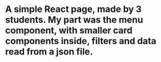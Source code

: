 # A simple React page, made by 3 students. My part was the menu component, with smaller card components inside, filters and data read from a json file.
